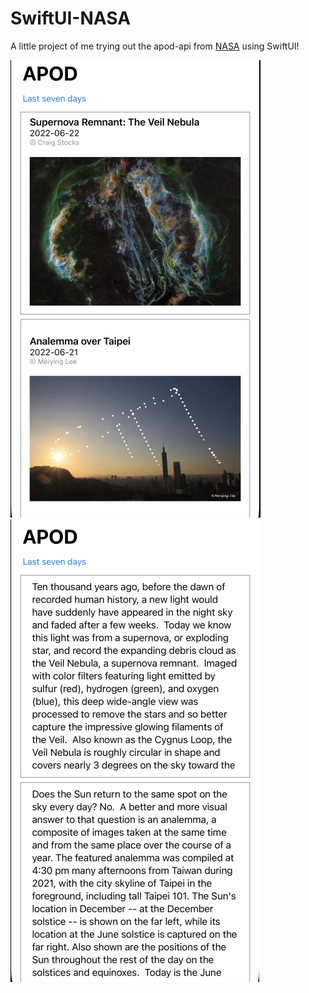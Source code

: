 # SwiftUI-NASA

A little project of me trying out the apod-api from [NASA](https://github.com/nasa/apod-api) using SwiftUI! 

![alt text](https://github.com/francobuena/SwiftUI-NASA-API/blob/main/screenshots/front_image_sample.png?raw=true)
![alt text](https://github.com/francobuena/SwiftUI-NASA-API/blob/main/screenshots/back_image_sample.png?raw=true)
